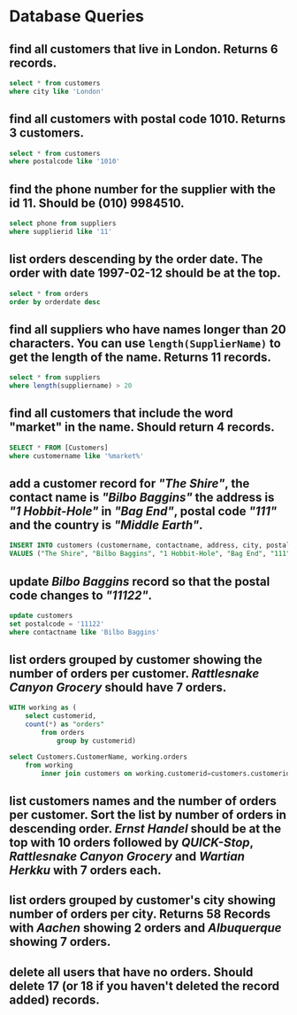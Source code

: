 # Database Queries

## find all customers that live in London. Returns 6 records.

```sql
select * from customers
where city like 'London'
```

## find all customers with postal code 1010. Returns 3 customers.

```sql
select * from customers
where postalcode like '1010'
```

## find the phone number for the supplier with the id 11. Should be (010) 9984510.

```sql
select phone from suppliers
where supplierid like '11'
```

## list orders descending by the order date. The order with date 1997-02-12 should be at the top.

```sql
select * from orders
order by orderdate desc
```

## find all suppliers who have names longer than 20 characters. You can use `length(SupplierName)` to get the length of the name. Returns 11 records.

```sql
select * from suppliers
where length(suppliername) > 20
```

## find all customers that include the word "market" in the name. Should return 4 records.

```sql
SELECT * FROM [Customers]
where customername like '%market%'
```

## add a customer record for _"The Shire"_, the contact name is _"Bilbo Baggins"_ the address is _"1 Hobbit-Hole"_ in _"Bag End"_, postal code _"111"_ and the country is _"Middle Earth"_.

```sql
INSERT INTO customers (customername, contactname, address, city, postalcode, country)
VALUES ("The Shire", "Bilbo Baggins", "1 Hobbit-Hole", "Bag End", "111", "Middle Earth");
```

## update _Bilbo Baggins_ record so that the postal code changes to _"11122"_.

```sql
update customers
set postalcode = '11122'
where contactname like 'Bilbo Baggins'
```

## list orders grouped by customer showing the number of orders per customer. _Rattlesnake Canyon Grocery_ should have 7 orders.

```sql
WITH working as (
	select customerid, 
    count(*) as "orders"
		from orders
			group by customerid)

select Customers.CustomerName, working.orders
    from working
        inner join customers on working.customerid=customers.customerid
```

## list customers names and the number of orders per customer. Sort the list by number of orders in descending order. _Ernst Handel_ should be at the top with 10 orders followed by _QUICK-Stop_, _Rattlesnake Canyon Grocery_ and _Wartian Herkku_ with 7 orders each.

## list orders grouped by customer's city showing number of orders per city. Returns 58 Records with _Aachen_ showing 2 orders and _Albuquerque_ showing 7 orders.

## delete all users that have no orders. Should delete 17 (or 18 if you haven't deleted the record added) records.
